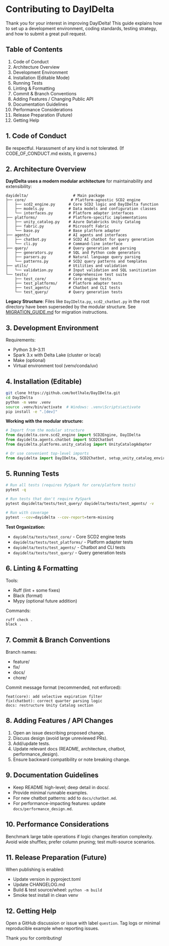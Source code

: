 # Contributing to DayIDelta

Thank you for your interest in improving DayIDelta! This guide explains how to set up a development environment, coding standards, testing strategy, and how to submit a great pull request.

## Table of Contents
1. Code of Conduct
2. Architecture Overview
3. Development Environment
4. Installation (Editable Mode)
5. Running Tests
6. Linting & Formatting
7. Commit & Branch Conventions
8. Adding Features / Changing Public API
9. Documentation Guidelines
10. Performance Considerations
11. Release Preparation (Future)
12. Getting Help

## 1. Code of Conduct
Be respectful. Harassment of any kind is not tolerated. (If CODE_OF_CONDUCT.md exists, it governs.)

## 2. Architecture Overview

**DayIDelta uses a modern modular architecture** for maintainability and extensibility:

```
dayidelta/                    # Main package
├── core/                    # Platform-agnostic SCD2 engine
│   ├── scd2_engine.py      # Core SCD2 logic and DayIDelta function
│   ├── models.py           # Data models and configuration classes
│   └── interfaces.py       # Platform adapter interfaces
├── platforms/              # Platform-specific implementations  
│   ├── unity_catalog.py    # Azure Databricks Unity Catalog
│   ├── fabric.py           # Microsoft Fabric
│   └── base.py             # Base platform adapter
├── agents/                 # AI agents and interfaces
│   ├── chatbot.py          # SCD2 AI chatbot for query generation
│   └── cli.py              # Command-line interface
├── query/                  # Query generation and parsing
│   ├── generators.py       # SQL and Python code generators
│   ├── parsers.py          # Natural language query parsing
│   └── patterns.py         # SCD2 query patterns and templates
├── utils/                  # Utilities and validation
│   └── validation.py       # Input validation and SQL sanitization
└── tests/                  # Comprehensive test suite
    ├── test_core/          # Core engine tests
    ├── test_platforms/     # Platform adapter tests
    ├── test_agents/        # Chatbot and CLI tests
    └── test_query/         # Query generation tests
```

**Legacy Structure**: Files like `DayIDelta.py`, `scd2_chatbot.py` in the root directory have been superseded by the modular structure. See [MIGRATION_GUIDE.md](MIGRATION_GUIDE.md) for migration instructions.

## 3. Development Environment
Requirements:
- Python 3.9–3.11
- Spark 3.x with Delta Lake (cluster or local)
- Make (optional)
- Virtual environment tool (venv/conda/uv)

## 4. Installation (Editable)
```bash
git clone https://github.com/botlhale/DayIDelta.git
cd DayIDelta
python -m venv .venv
source .venv/bin/activate  # Windows: .venv\Scripts\activate
pip install -e ".[dev]"
```

**Working with the modular structure:**
```python
# Import from the modular structure
from dayidelta.core.scd2_engine import SCD2Engine, DayIDelta
from dayidelta.agents.chatbot import SCD2Chatbot
from dayidelta.platforms.unity_catalog import UnityCatalogAdapter

# Or use convenient top-level imports
from dayidelta import DayIDelta, SCD2Chatbot, setup_unity_catalog_environment
```

## 5. Running Tests
```bash
# Run all tests (requires PySpark for core/platform tests)
pytest -q

# Run tests that don't require PySpark
pytest dayidelta/tests/test_query/ dayidelta/tests/test_agents/ -v

# Run with coverage
pytest --cov=dayidelta --cov-report=term-missing
```

**Test Organization:**
- `dayidelta/tests/test_core/` - Core SCD2 engine tests
- `dayidelta/tests/test_platforms/` - Platform adapter tests  
- `dayidelta/tests/test_agents/` - Chatbot and CLI tests
- `dayidelta/tests/test_query/` - Query generation tests

## 6. Linting & Formatting
Tools:
- Ruff (lint + some fixes)
- Black (format)
- Mypy (optional future addition)

Commands:
```bash
ruff check .
black .
```

## 7. Commit & Branch Conventions
Branch names:
- feature/<short-description>
- fix/<issue-id-or-short-description>
- docs/<topic>
- chore/<task>

Commit message format (recommended, not enforced):
```
feat(core): add selective expiration filter
fix(chatbot): correct quarter parsing logic
docs: restructure Unity Catalog section
```

## 8. Adding Features / API Changes
1. Open an issue describing proposed change.
2. Discuss design (avoid large unreviewed PRs).
3. Add/update tests.
4. Update relevant docs (README, architecture, chatbot, performance_design).
5. Ensure backward compatibility or note breaking change.

## 9. Documentation Guidelines
- Keep README high-level; deep detail in docs/.
- Provide minimal runnable examples.
- For new chatbot patterns: add to `docs/chatbot.md`.
- For performance-impacting features: update `docs/performance_design.md`.

## 10. Performance Considerations
Benchmark large table operations if logic changes iteration complexity.
Avoid wide shuffles; prefer column pruning; test multi-source scenarios.

## 11. Release Preparation (Future)
When publishing is enabled:
- Update version in pyproject.toml
- Update CHANGELOG.md
- Build & test source/wheel: `python -m build`
- Smoke test install in clean venv

## 12. Getting Help
Open a GitHub discussion or issue with label `question`.
Tag logs or minimal reproducible example when reporting issues.

Thank you for contributing!